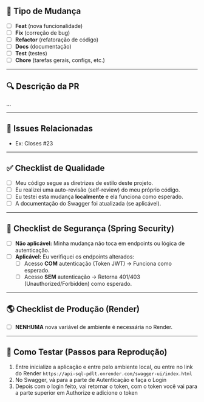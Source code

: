 ## 🧩 Tipo de Mudança
- [ ] **Feat** (nova funcionalidade)
- [ ] **Fix** (correção de bug)
- [ ] **Refactor** (refatoração de código)
- [ ] **Docs** (documentação)
- [ ] **Test** (testes)
- [ ] **Chore** (tarefas gerais, configs, etc.)

---

## 🔍 Descrição da PR
...

---

## 🔗 Issues Relacionadas
- Ex: Closes #23

---

## ✅ Checklist de Qualidade

* [ ] Meu código segue as diretrizes de estilo deste projeto.
* [ ] Eu realizei uma auto-revisão (self-review) do meu próprio código.
* [ ] Eu testei esta mudança **localmente** e ela funciona como esperado.
* [ ] A documentação do Swagger foi atualizada (se aplicável).

---

## 🔐 Checklist de Segurança (Spring Security)

* [ ] **Não aplicável:** Minha mudança não toca em endpoints ou lógica de autenticação.
* [ ] **Aplicável:** Eu verifiquei os endpoints alterados:
    * [ ] Acesso **COM** autenticação (Token JWT) -> Funciona como esperado.
    * [ ] Acesso **SEM** autenticação -> Retorna 401/403 (Unauthorized/Forbidden) como esperado.

---

## 🌎 Checklist de Produção (Render)

* [ ] **NENHUMA** nova variável de ambiente é necessária no Render.


---

## 🧪 Como Testar (Passos para Reprodução)

1. Entre inicialize a aplicação e entre pelo ambiente local, ou entre no link do Render `https://api-sql-pdlt.onrender.com/swagger-ui/index.html`
2. No Swagger, vá para a parte de Autenticação e faça o Login
3. Depois com o login feito, vai retornar o token, com o token você vai para a parte superior em Authorize e adicione o token
